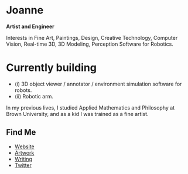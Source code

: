 # Joanne
**Artist and Engineer**

Interests in Fine Art, Paintings, Design, Creative Technology, Computer Vision, Real-time 3D, 3D Modeling, Perception Software for Robotics. 

# Currently building 
- (i) 3D object viewer / annotator / environment simulation software for robots. 
- (ii) Robotic arm. 

In my previous lives, I studied Applied Mathematics and Philosophy at Brown University, and as a kid I was trained as a fine artist. 

## Find Me
- <a href="https://limjungyoon.com/">Website</a>
- <a href="https://limjungyoon.com/art.html">Artwork</a>
- <a href="https://jungyoonlim.substack.com/">Writing</a>
- <a href="https://twitter.com/jungyoonlim">Twitter</a>
